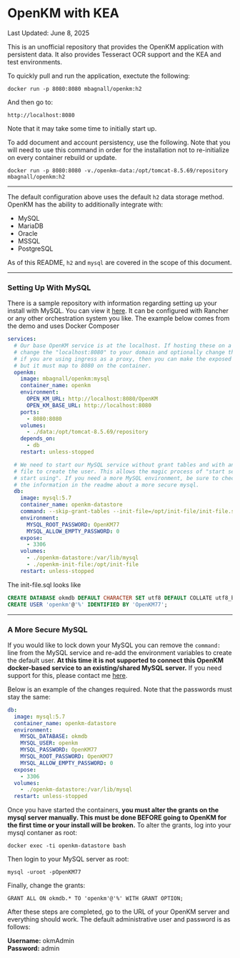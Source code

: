 # OpenKM with KEA

Last Updated: June 8, 2025

This is an unofficial repository that provides the OpenKM application with persistent data. It also provides Tesseract OCR support and the KEA and test environments.

To quickly pull and run the application, exectute the following:

`docker run -p 8080:8080 mbagnall/openkm:h2`

And then go to:

`http://localhost:8080`

Note that it may take some time to initially start up.

To add document and account persistency, use the following. Note that you will need to use this command in order for the installation not to re-initialize on every container rebuild or update.

`docker run -p 8080:8080 -v./openkm-data:/opt/tomcat-8.5.69/repository mbagnall/openkm:h2`

---

The default configuration above uses the default `h2` data storage method. OpenKM has the ability to additionally integrate with:

- MySQL
- MariaDB
- Oracle
- MSSQL
- PostgreSQL

As of this README, `h2` and `mysql` are covered in the scope of this document.

---

### Setting Up With MySQL

There is a sample repository with information regarding setting up your install with MySQL. You can view it [here](https://github.com/ElusiveMind/openkm_demo). It can be configured with Rancher or any other orchestration system you like. The example below comes from the demo and uses Docker Composer

```yml
services:
  # Our base OpenKM service is at the localhost. If hosting these on a domain,
  # change the "localhost:8080" to your domain and optionally change the ports.
  # if you are using ingress as a proxy, then you can make the exposed port anything
  # but it must map to 8080 on the container.
  openkm:
    image: mbagnall/openkm:mysql
    container_name: openkm
    environment:
      OPEN_KM_URL: http://localhost:8080/OpenKM
      OPEN_KM_BASE_URL: http://localhost:8080
    ports:
      - 8080:8080
    volumes:
      - ./data:/opt/tomcat-8.5.69/repository
    depends_on:
      - db
    restart: unless-stopped

  # We need to start our MySQL service without grant tables and with an init
  # file to create the user. This allows the magic process of "start service,
  # start using". If you need a more MySQL environment, be sure to check out
  # the information in the readme about a more secure mysql.
  db:
    image: mysql:5.7
    container_name: openkm-datastore
    command: --skip-grant-tables --init-file=/opt/init-file/init-file.sql
    environment:
      MYSQL_ROOT_PASSWORD: OpenKM77
      MYSQL_ALLOW_EMPTY_PASSWORD: 0
    expose:
      - 3306
    volumes:
      - ./openkm-datastore:/var/lib/mysql
      - ./openkm-init-file:/opt/init-file
    restart: unless-stopped
```

The init-file.sql looks like

```sql
CREATE DATABASE okmdb DEFAULT CHARACTER SET utf8 DEFAULT COLLATE utf8_bin;
CREATE USER 'openkm'@'%' IDENTIFIED BY 'OpenKM77';
```

---

### A More Secure MySQL

If you would like to lock down your MySQL you can remove the `command:` line from the MySQL service and re-add the environment variables to create the default user. **At this time it is not supported to connect this OpenKM docker-based service to an existing/shared MySQL server.** If you need support for this, please contact me [here](mailto:mbagnall@gmail.com).

Below is an example of the changes required. Note that the passwords must stay the same:

```yaml
db:
  image: mysql:5.7
  container_name: openkm-datastore
  environment:
    MYSQL_DATABASE: okmdb
    MYSQL_USER: openkm
    MYSQL_PASSWORD: OpenKM77
    MYSQL_ROOT_PASSWORD: OpenKM77
    MYSQL_ALLOW_EMPTY_PASSWORD: 0
  expose:
    - 3306
  volumes:
    - ./openkm-datastore:/var/lib/mysql
  restart: unless-stopped
```

Once you have started the containers, **you must alter the grants on the mysql server manually. This must be done BEFORE going to OpenKM for the first time or your install will be broken.** To alter the grants, log into your mysql contaner as root:

`docker exec -ti openkm-datastore bash`

Then login to your MySQL server as root:

`mysql -uroot -pOpenKM77`

Finally, change the grants:

`GRANT ALL ON okmdb.* TO 'openkm'@'%' WITH GRANT OPTION;`

After these steps are completed, go to the URL of your OpenKM server and everything should work. The default administrative user and password is as follows:

**Username:** okmAdmin  
**Password:** admin
